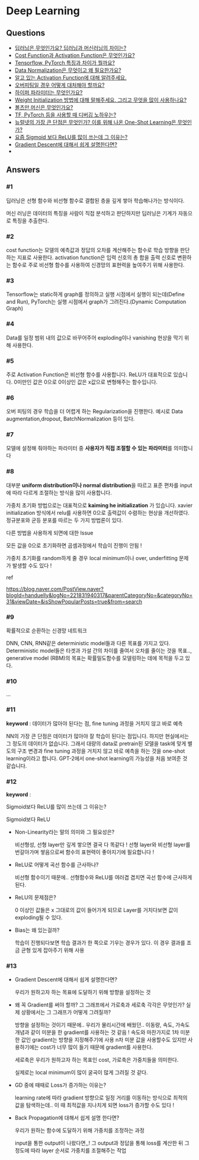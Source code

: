 # Deep Learning  

## Questions  

* [딥러닝은 무엇인가요? 딥러닝과 머신러닝의 차이는?](#1)  
* [Cost Function과 Activation Function은 무엇인가요?](#2)  
* [Tensorflow, PyTorch 특징과 차이가 뭘까요?](#3)  
* [Data Normalization은 무엇이고 왜 필요한가요?](#4)  
* [알고 있는 Activation Function에 대해 알려주세요.](#5)
* [오버피팅일 경우 어떻게 대처해야 할까요?](#6)
* [하이퍼 파라미터는 무엇인가요?](#7)
* [Weight Initialization 방법에 대해 말해주세요. 그리고 무엇을 많이 사용하나요?](#8)
* [볼츠만 머신은 무엇인가요?](#9)
* [TF, PyTorch 등을 사용할 때 디버깅 노하우는?](#10)
* [뉴럴넷의 가장 큰 단점은 무엇인가? 이를 위해 나온 One-Shot Learning은 무엇인가?](#11)
* [요즘 Sigmoid 보다 ReLU를 많이 쓰는데 그 이유는?](#12)
* [Gradient Descent에 대해서 쉽게 설명한다면?](#13)
*  





## Answers  

### #1

딥러닝은 선형 함수와 비선형 함수로 결합된 층을 깊게 쌓아 학습해나가는 방식이다.

머신 러닝은 데이터의 특징을 사람이 직접 분석하고 판단하지만 딥러닝은 기계가 자동으로 특징을 추출한다.

### #2

cost function는 모델의 예측값과 정답의 오차를 계산해주는 함수로 학습 방향을 판단하는 지표로 사용한다. activation function은 입력 신호의 총 합을 출력 신호로 변환하는 함수로 주로 비선형 함수를 사용하여 신경망의 표현력을 높여주기 위해 사용한다.

### #3

Tensorflow는 static하게 graph를 정의하고 실행 시점에서 실행이 되는데(Define and Run), PyTorch는 실행 시점에서 graph가 그려진다.(Dynamic Computation Graph)

### #4

Data를 일정 범위 내의 값으로 바꾸어주어 exploding이나 vanishing 현상을 막기 위해 사용한다.


### #5

주로 Activation Function은 비선형 함수를 사용합니다. ReLU가 대표적으로 있습니다. 0미만인 값은 0으로 0이상인 값은 x값으로 변형해주는 함수입니다.



### #6

오버 피팅의 경우 학습을 더 어렵게 하는 Regularization을 진행한다. 예시로 Data augmentation,dropout, BatchNormalization 등이 있다.



### #7

모델에 설정해 줘야하는 파라미터 중 **사용자가 직접 조절할 수 있는 파라미터**를 의미합니다



### #8

대부분 **uniform distribution이나 normal distribution**을 따르고 표준 편차를 input에 따라 다르게 조절하는 방식을 많이 사용합니다.

가중치 초기화 방법으로는 대표적으로 **kaiming he initialization** 가 있습니다. xavier initialization 방식에서 relu를 사용하면 0으로 출력값이 수렴하는 현상을 개선하였다. 정규분포와 균등 분포를 따르는 두 가지 방법론이 있다. 



다른 방법을 사용하게 되면에 대한 Issue

모든 값을 0으로 초기화하면 곱셈과정에서 학습이 진행이 안됨 !

가중치 초기화를 random하게 줄 경우 local minimum이나 over, underfitting 문제가 발생할 수도 있다 !



ref 

https://blog.naver.com/PostView.naver?blogId=handuelly&logNo=221831940317&parentCategoryNo=&categoryNo=31&viewDate=&isShowPopularPosts=true&from=search



### #9

확률적으로 순환하는 신경망 네트워크

DNN, CNN, RNN같은 deterministic model들과 다른 목표를 가지고 있다. Deterministic model들은 타겟과 가설 간의 차이를 줄여서 오차를 줄이는 것을 목표.., generative model (RBM)의 목표는 확률밀도함수를 모델링하는 데에 목적을 두고 있다.

### #10

...



### #11

**keyword** : 데이터가 많아야 된다는 점, fine tuning 과정을 거치지 않고 바로 예측

NN의 가장 큰 단점은 데이터가 많아야 잘 학습이 된다는 점입니다. 하지만 현실에서는 그 정도의 데이터가 없습니다. 그래서 대량의 data로 pretrain된 모델을 task에 맞게 별도의 구조 변경과 fine tuning 과정을 거치지 않고 바로 예측을 하는 것을 one-shot learning이라고 합니다. GPT-2에서 one-shot learning의 가능성을 처음 보여준 것 같습니다.



### #12

**keyword** : 

Sigmoid보다 ReLU를 많이 쓰는데 그 이유는?

Sigmoid보다 ReLU

- Non-Linearity라는 말의 의미와 그 필요성은?

  비선형성, 선형 layer만 깊게 쌓으면 결국 다 똑같다 ! 선형 layer와 비선형 layer를 번갈아가며 쌓음으로써 함수의 표현력이 좋아지기에 필요합니다 !

- ReLU로 어떻게 곡선 함수를 근사하나?

  비선형 함수이기 때문에.. 선형함수와 ReLU를 여러겹 겹치면 곡선 함수에 근사하게 된다.

- ReLU의 문제점은?

  0 이상인 값들은 x 그대로의 값이 들어가게 되므로 Layer를 거치다보면 값이 exploding될 수 있다.

- Bias는 왜 있는걸까?

  학습이 진행되다보면 학습 결과가 한 쪽으로 기우는 경우가 있다. 이 경우 결과를 조금 균형 있게 잡아주기 위해 사용 





### #13

- Gradient Descent에 대해서 쉽게 설명한다면?

  우리가 원하고자 하는 목표에 도달하기 위해 방향을 설정하는 것

- 왜 꼭 Gradient를 써야 할까? 그 그래프에서 가로축과 세로축 각각은 무엇인가? 실제 상황에서는 그 그래프가 어떻게 그려질까?

  방향을 설정하는 것이기 때문에.. 우리가 물리시간에 배웠던.. 이동량, 속도, 가속도 개념과 같이 미분을 한 gradient를 사용하는 것 같음 ! 속도와 마찬가지로 1차 미분한 값인 gradient는 방향을 지정해주기에 사용 n차 미분 값을 사용할수도 있지만 사용하기에는 cost가 너무 많이 들기 때문에 gradient를 사용한다.

  세로축은 우리가 원하고자 하는 목표인 cost, 가로축은 가중치들을 의미한다.

  실제로는 local minimum이 많이 굴곡이 많게 그려질 것 같다.

- GD 중에 때때로 Loss가 증가하는 이유는?

  learning rate에 따라 gradient 방향으로 일정 거리를 이동하는 방식으로 최적의 값을 탐색하는데.. 이 때 최적값을 지나치게 되면 loss가 증가할 수도 있다 !

- Back Propagation에 대해서 쉽게 설명 한다면?

  우리가 원하는 함수에 도달하기 위해 가중치를 조정하는 과정

  input을 통한 output이 나왔다면,,! 그 output과 정답을 통해 loss를 계산한 뒤 그 정도에 따라 layer 순서로 가중치를 조절해주는 작업

  

### 
